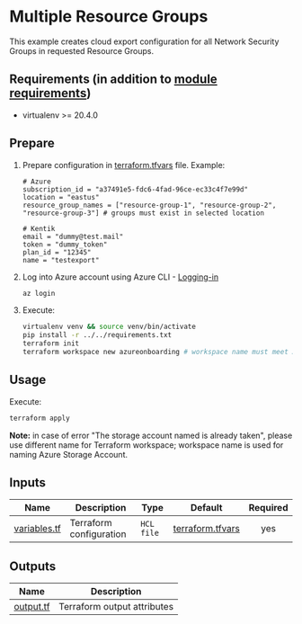 # Multiple Resource Groups

This example creates cloud export configuration for all Network Security Groups in requested Resource Groups.

## Requirements (in addition to [module requirements](../../README.md#requirements))

* virtualenv >= 20.4.0

## Prepare

1. Prepare configuration in [terraform.tfvars](./terraform.tfvars) file. Example:
    ```hcl
    # Azure
    subscription_id = "a37491e5-fdc6-4fad-96ce-ec33c4f7e99d"
    location = "eastus"
    resource_group_names = ["resource-group-1", "resource-group-2", "resource-group-3"] # groups must exist in selected location

    # Kentik
    email = "dummy@test.mail"
    token = "dummy_token"
    plan_id = "12345"
    name = "testexport"
    ```
1. Log into Azure account using Azure CLI - [Logging-in](https://docs.microsoft.com/en-us/cli/azure/authenticate-azure-cli)
    ```bash
    az login
    ```

1. Execute:
    ```bash
    virtualenv venv && source venv/bin/activate
    pip install -r ../../requirements.txt
    terraform init
    terraform workspace new azureonboarding # workspace name must meet Azure Storage Account naming requirements
    ```

## Usage

Execute:
```bash
terraform apply
```

**Note:** in case of error "The storage account named <nane> is already taken", please use different name for Terraform workspace; workspace name is used for naming Azure Storage Account.

## Inputs

| Name | Description | Type | Default | Required |
|------|-------------|------|---------|:--------:|
| [variables.tf](./variables.tf) | Terraform configuration | `HCL file` | [terraform.tfvars](./terraform.tfvars ) | yes |

## Outputs

| Name | Description |
|------|-------------|
| [output.tf](./output.tf) | Terraform output attributes |

